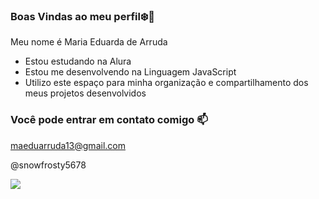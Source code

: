 ### Boas Vindas ao meu perfil❄️🌵

Meu nome é Maria Eduarda de Arruda 

- Estou estudando na Alura
- Estou me desenvolvendo na Linguagem JavaScript
- Utilizo este espaço para minha organização e compartilhamento dos meus projetos desenvolvidos

### Você pode entrar em contato comigo 📫

maeduarruda13@gmail.com 

@snowfrosty5678

![](https://tenor.com/pt-BR/view/umm-gif-11714145596342171098)
